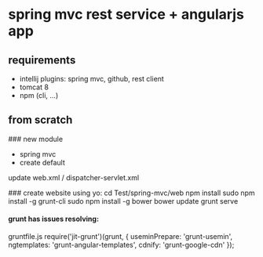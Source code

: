 # spring mvc rest service + angularjs app

## requirements
- intellij plugins: spring mvc, github, rest client
- tomcat 8
- npm (cli, ...)

## from scratch

### new module
- spring mvc
- create default

update web.xml / dispatcher-servlet.xml


### create website using yo:
cd Test/spring-mvc/web
npm install
sudo npm install -g grunt-cli
sudo npm install -g bower
bower update
grunt serve

#### grunt has issues resolving:

gruntfile.js
require('jit-grunt')(grunt, {
    useminPrepare: 'grunt-usemin',
    ngtemplates: 'grunt-angular-templates',
    cdnify: 'grunt-google-cdn'
  });



